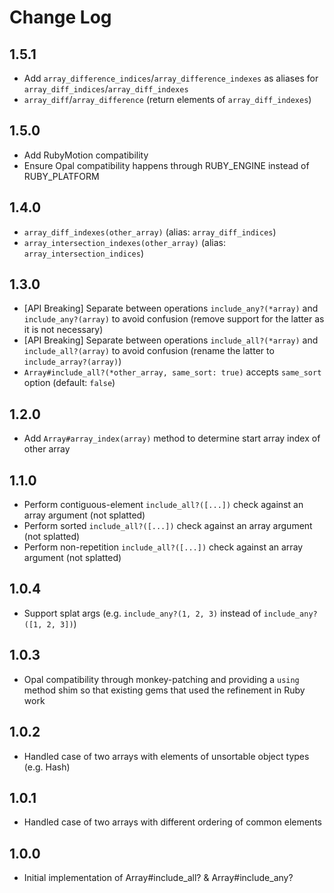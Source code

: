 # Change Log

## 1.5.1

- Add `array_difference_indices`/`array_difference_indexes` as aliases for `array_diff_indices`/`array_diff_indexes`
- `array_diff`/`array_difference` (return elements of `array_diff_indexes`)

## 1.5.0

- Add RubyMotion compatibility
- Ensure Opal compatibility happens through RUBY_ENGINE instead of RUBY_PLATFORM

## 1.4.0

- `array_diff_indexes(other_array)` (alias: `array_diff_indices`)
- `array_intersection_indexes(other_array)` (alias: `array_intersection_indices`)

## 1.3.0

- [API Breaking] Separate between operations `include_any?(*array)` and `include_any?(array)` to avoid confusion (remove support for the latter as it is not necessary)
- [API Breaking] Separate between operations `include_all?(*array)` and `include_all?(array)` to avoid confusion (rename the latter to `include_array?(array)`)
- `Array#include_all?(*other_array, same_sort: true)` accepts `same_sort` option (default: `false`)

## 1.2.0

- Add `Array#array_index(array)` method to determine start array index of other array

## 1.1.0

- Perform contiguous-element `include_all?([...])` check against an array argument (not splatted)
- Perform sorted `include_all?([...])` check against an array argument (not splatted)
- Perform non-repetition `include_all?([...])` check against an array argument (not splatted)

## 1.0.4

- Support splat args (e.g. `include_any?(1, 2, 3)` instead of `include_any?([1, 2, 3])`)

## 1.0.3

- Opal compatibility through monkey-patching and providing a `using` method shim so that existing gems that used the refinement in Ruby work

## 1.0.2

- Handled case of two arrays with elements of unsortable object types (e.g. Hash)

## 1.0.1

- Handled case of two arrays with different ordering of common elements

## 1.0.0

- Initial implementation of Array#include_all? & Array#include_any?
